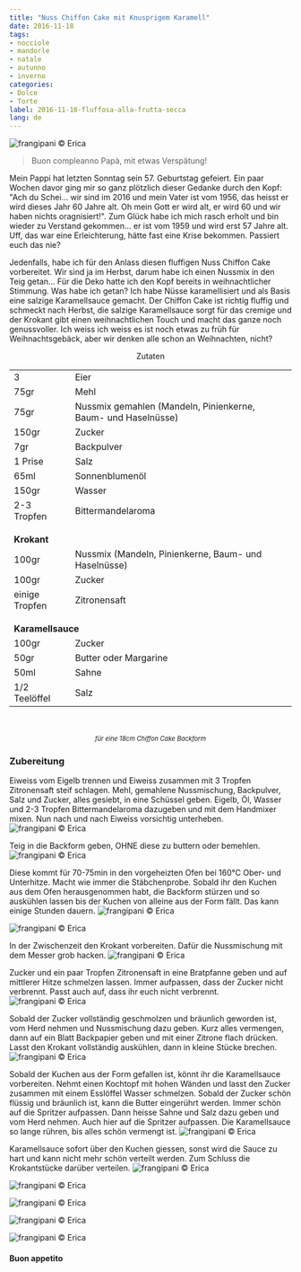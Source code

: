 ```yaml
---
title: "Nuss Chiffon Cake mit Knusprigem Karamell"
date: 2016-11-18
tags:
- nocciole
- mandorle
- natale
- autunno
- inverno
categories:
- Dolce
- Torte
label: 2016-11-18-fluffosa-alla-frutta-secca
lang: de
---
```

![](../2016-11-18-fluffosa-alla-frutta-secca-con-caramello-croccante/header.jpg "frangipani © Erica")

> Buon compleanno Papà, mit etwas Verspätung!

Mein Pappi hat letzten Sonntag sein 57. Geburtstag gefeiert. Ein paar Wochen davor ging mir so ganz plötzlich dieser Gedanke durch den Kopf: "Ach du Schei... wir sind im 2016 und mein Vater ist vom 1956, das heisst er wird dieses Jahr 60 Jahre alt. Oh mein Gott er wird alt, er wird 60 und wir haben nichts oragnisiert!". Zum Glück habe ich mich rasch erholt und bin wieder zu Verstand gekommen... er ist vom 1959 und wird erst 57 Jahre alt. Uff, das war eine Erleichterung, hätte fast eine Krise bekommen. Passiert euch das nie?

Jedenfalls, habe ich für den Anlass diesen fluffigen Nuss Chiffon Cake vorbereitet. Wir sind ja im Herbst, darum habe ich einen Nussmix in den Teig getan... Für die Deko hatte ich den Kopf bereits in weihnachtlicher Stimmung. Was habe ich getan? Ich habe Nüsse karamellisiert und als Basis eine salzige Karamellsauce gemacht. Der Chiffon Cake ist richtig fluffig und schmeckt nach Herbst, die salzige Karamellsauce sorgt für das cremige und der Krokant gibt einen weihnachtlichen Touch und macht das ganze noch genussvoller. Ich weiss ich weiss es ist noch etwas zu früh für Weihnachtsgebäck, aber wir denken alle schon an Weihnachten, nicht?

<div id="wrapper" style="text-align: center">
  <div id="yourdiv" style="display: inline-block;">
    <div class="ingredients">
      <div class="ingredients-title">Zutaten</div>
      <table>
        <tbody>
          <tr>
            <td>3</td>
            <td>Eier</td>
          </tr>
          <tr>
            <td>75gr</td>
            <td>Mehl</td>
          </tr>
          <tr>
            <td>75gr</td>
            <td>Nussmix gemahlen (Mandeln, Pinienkerne, Baum- und Haselnüsse)</td>
          </tr>
          <tr>
            <td>150gr</td>
            <td>Zucker</td>
          </tr>
          <tr>
            <td>7gr</td>
            <td>Backpulver</td>
          </tr>
          <tr>
            <td>1 Prise</td>
            <td>Salz</td>
          </tr>
          <tr>
            <td>65ml</td>
            <td>Sonnenblumenöl</td>
          </tr>
          <tr>
            <td>150gr</td>
            <td>Wasser</td>
          </tr>
          <tr>
            <td>2-3 Tropfen</td>
            <td>Bittermandelaroma</td>
          </tr>
          <tr style="height: 15px;"></tr>
          <tr>          
            <td colspan="2"><b>Krokant</b></td>
          </tr>      
          <tr>
            <td>100gr</td>
            <td>Nussmix (Mandeln, Pinienkerne, Baum- und Haselnüsse)</td>
          </tr>
          <tr>
            <td>100gr</td>
            <td>Zucker</td>
          </tr>
          <tr>
            <td>einige Tropfen</td>
            <td>Zitronensaft</td>
          </tr>
          <tr style="height: 15px;"></tr>
          <tr>          
            <td colspan="2"><b>Karamellsauce</b></td>
          </tr>      
          <tr>
            <td>100gr</td>
            <td>Zucker</td>
          </tr>
          <tr>
            <td>50gr</td>
            <td>Butter oder Margarine</td>
          </tr>
          <tr>
            <td>50ml</td>
            <td>Sahne</td>
          </tr>
          <tr>
            <td>1/2 Teelöffel</td>
            <td>Salz</td>
          </tr>
        </tbody>
      </table>
      <br></br>
      <i class="pull-right" style="font-size: 80%;">für eine 18cm Chiffon Cake Backform</i>
    </div>
  </div>
</div>


<h3>
  <font color="grey">
    <i class="fa-solid fa-gears"></i>
  </font> Zubereitung
</h3>

Eiweiss vom Eigelb trennen und Eiweiss zusammen mit 3 Tropfen Zitronensaft steif schlagen. Mehl, gemahlene Nussmischung, Backpulver, Salz und Zucker, alles gesiebt, in eine Schüssel geben. Eigelb, Öl, Wasser und 2-3 Tropfen Bittermandelaroma dazugeben und mit dem Handmixer mixen. Nun nach und nach Eiweiss vorsichtig unterheben.
![](../2016-11-18-fluffosa-alla-frutta-secca-con-caramello-croccante/impasto.jpg "frangipani © Erica")

Teig in die Backform geben, OHNE diese zu buttern oder bemehlen.
![](../2016-11-18-fluffosa-alla-frutta-secca-con-caramello-croccante/teglia.jpg "frangipani © Erica")

Diese kommt für 70-75min in den vorgeheizten Ofen bei 160°C Ober- und Unterhitze. Macht wie immer die Stäbchenprobe. Sobald ihr den Kuchen aus dem Ofen herausgenommen habt, die Backform stürzen und so auskühlen lassen bis der Kuchen von alleine aus der Form fällt. Das kann einige Stunden dauern.
![](../2016-11-18-fluffosa-alla-frutta-secca-con-caramello-croccante/scaravoltata.jpg "frangipani © Erica")

![](../2016-11-18-fluffosa-alla-frutta-secca-con-caramello-croccante/fluffosa.jpg "frangipani © Erica")

In der Zwischenzeit den Krokant vorbereiten. Dafür die Nussmischung mit dem Messer grob hacken.
![](../2016-11-18-fluffosa-alla-frutta-secca-con-caramello-croccante/fruttasecca.jpg "frangipani © Erica")

Zucker und ein paar Tropfen Zitronensaft in eine Bratpfanne geben und auf mittlerer Hitze schmelzen lassen. Immer aufpassen, dass der Zucker nicht verbrennt. Passt auch auf, dass ihr euch nicht verbrennt.
![](../2016-11-18-fluffosa-alla-frutta-secca-con-caramello-croccante/caramello.jpg "frangipani © Erica")

Sobald der Zucker vollständig geschmolzen und bräunlich geworden ist, vom Herd nehmen und Nussmischung dazu geben. Kurz alles vermengen, dann auf ein Blatt Backpapier geben und mit einer Zitrone flach drücken. Lasst den Krokant vollständig auskühlen, dann in kleine Stücke brechen.
![](../2016-11-18-fluffosa-alla-frutta-secca-con-caramello-croccante/croccante.jpg "frangipani © Erica")

Sobald der Kuchen aus der Form gefallen ist, könnt ihr die Karamellsauce vorbereiten. Nehmt einen Kochtopf mit hohen Wänden und lasst den Zucker zusammen mit einem Esslöffel Wasser schmelzen. Sobald der Zucker schön flüssig und bräunlich ist, kann die Butter eingerührt werden. Immer schön auf die Spritzer aufpassen. Dann heisse Sahne und Salz dazu geben und vom Herd nehmen. Auch hier auf die Spritzer aufpassen. Die Karamellsauce so lange rühren, bis alles schön vermengt ist.
![](../2016-11-18-fluffosa-alla-frutta-secca-con-caramello-croccante/salsamou.jpg "frangipani © Erica")

Karamellsauce sofort über den Kuchen giessen, sonst wird die Sauce zu hart und kann nicht mehr schön verteilt werden. Zum Schluss die Krokantstücke darüber verteilen.
![](../2016-11-18-fluffosa-alla-frutta-secca-con-caramello-croccante/risultato1.jpg "frangipani © Erica")

![](../2016-11-18-fluffosa-alla-frutta-secca-con-caramello-croccante/risultato2.jpg "frangipani © Erica")

![](../2016-11-18-fluffosa-alla-frutta-secca-con-caramello-croccante/risultato3.jpg "frangipani © Erica")

![](../2016-11-18-fluffosa-alla-frutta-secca-con-caramello-croccante/risultato4.jpg "frangipani © Erica")

![](../2016-11-18-fluffosa-alla-frutta-secca-con-caramello-croccante/risultato5.jpg "frangipani © Erica")


<h4>Buon appetito
  <font color="red">
    <i class="fa-regular fa-face-smile"></i>
  </font>
</h4>